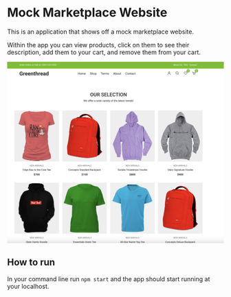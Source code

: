 # Mock Marketplace Website

This is an application that shows off a mock marketplace website.  

Within the app you can view products, click on them to see their description, add them to your cart, and remove them from your cart.

![Website example image](website-example-image.png)
## How to run

In your command line run `npm start` and the app should start running at your localhost.


